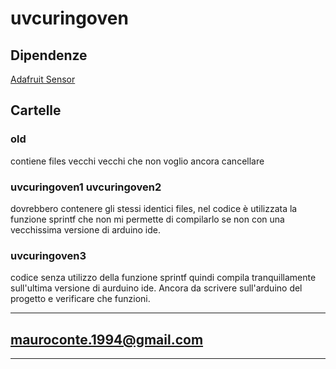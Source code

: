 # uvcuringoven

## Dipendenze
[Adafruit Sensor](https://github.com/adafruit/Adafruit_Sensor)

## Cartelle

### old
contiene files vecchi vecchi che non voglio ancora cancellare

### uvcuringoven1 uvcuringoven2
dovrebbero contenere gli stessi identici files, nel codice è utilizzata la funzione sprintf che non mi permette di compilarlo se non con una vecchissima versione di arduino ide.

### uvcuringoven3
codice senza utilizzo della funzione sprintf quindi compila tranquillamente sull'ultima versione di aurduino ide. Ancora da scrivere sull'arduino del progetto e verificare che funzioni. 


---
## mauroconte.1994@gmail.com
---